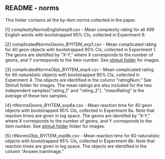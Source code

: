 README - norms
---

This folder contains all the by-item norms collected in the paper. 

[1] complexityNormsEnglishexp9.csv - Mean complexity rating for all 499 English words with bootstrapped 95% CIs, collected in Experiment 9. 

[2] complicatedNormsGeons_BYITEM_exp1.csv - Mean complicated rating for 40 geon objects with bootstrapped 95% CIs, collected in Experiment 1. The geons are identifed by "X-Y," where X corresponds to the number of geons, and Y corresponds to the item number. See [stimuli folder](../../stimuli/) for images.

[3] complicatedNormsObjs_BYITEM_exp4.csv - Mean complicated rating for 60 naturalistic objects with bootstrapped 95% CIs, collected in Experiment 4. The objects are identified in the column "ratingNum." See Stimuli folder for images. The mean ratings are also included for the two independent samples("rating_1" and "rating_2"). "meanRating" is the average of these two samples. 

[4] rtNormsGeons_BYITEM_exp8a.csv - Mean reaction time for 40 geon objects with bootstrapped 95% CIs, collected in Experiment 8a. Note that reaction times are given in log space. The geons are identifed by "X-Y," where X corresponds to the number of geons, and Y corresponds to the item number. See [stimuli folder](../../stimuli/) folder for images.

[5] rtNormsObjs_BYITEM_exp8b.csv - Mean reaction time for 60 naturalistic objects with bootstrapped 95% CIs, collected in Experiment 8b. Note that reaction times are given in log space. The objects are identified in the column "Answer.trainImage." 